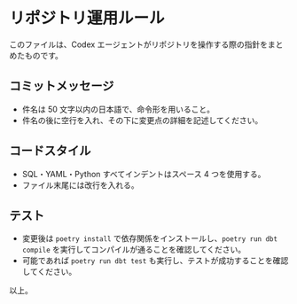 # リポジトリ運用ルール

このファイルは、Codex エージェントがリポジトリを操作する際の指針をまとめたものです。

## コミットメッセージ
- 件名は 50 文字以内の日本語で、命令形を用いること。
- 件名の後に空行を入れ、その下に変更点の詳細を記述してください。

## コードスタイル
- SQL・YAML・Python すべてインデントはスペース 4 つを使用する。
- ファイル末尾には改行を入れる。

## テスト
- 変更後は `poetry install` で依存関係をインストールし、`poetry run dbt compile` を実行してコンパイルが通ることを確認してください。
- 可能であれば `poetry run dbt test` も実行し、テストが成功することを確認してください。

以上。
